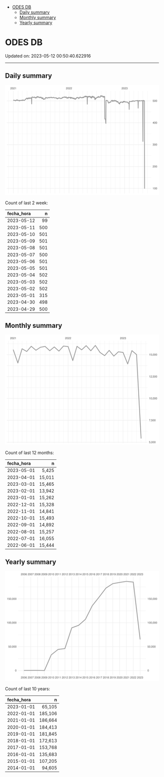 
  - [ODES DB](#odes-db)
      - [Daily summary](#daily-summary)
      - [Monthly summary](#monthly-summary)
      - [Yearly summary](#yearly-summary)

# ODES DB

Updated on: 2023-05-12 00:50:40.622916

-----

## Daily summary

![](figures/unnamed-chunk-2-1.svg)<!-- -->

Count of last 2 week:

| fecha\_hora |   n |
| :---------- | --: |
| 2023-05-12  |  99 |
| 2023-05-11  | 500 |
| 2023-05-10  | 501 |
| 2023-05-09  | 501 |
| 2023-05-08  | 501 |
| 2023-05-07  | 500 |
| 2023-05-06  | 501 |
| 2023-05-05  | 501 |
| 2023-05-04  | 502 |
| 2023-05-03  | 502 |
| 2023-05-02  | 502 |
| 2023-05-01  | 315 |
| 2023-04-30  | 498 |
| 2023-04-29  | 500 |

## Monthly summary

![](figures/unnamed-chunk-4-1.svg)<!-- -->

Count of last 12 months:

| fecha\_hora |      n |
| :---------- | -----: |
| 2023-05-01  |  5,425 |
| 2023-04-01  | 15,011 |
| 2023-03-01  | 15,465 |
| 2023-02-01  | 13,942 |
| 2023-01-01  | 15,262 |
| 2022-12-01  | 15,328 |
| 2022-11-01  | 14,841 |
| 2022-10-01  | 15,493 |
| 2022-09-01  | 14,892 |
| 2022-08-01  | 15,257 |
| 2022-07-01  | 16,055 |
| 2022-06-01  | 15,444 |

## Yearly summary

![](figures/unnamed-chunk-6-1.svg)<!-- -->

Count of last 10 years:

| fecha\_hora |       n |
| :---------- | ------: |
| 2023-01-01  |  65,105 |
| 2022-01-01  | 185,106 |
| 2021-01-01  | 186,664 |
| 2020-01-01  | 184,413 |
| 2019-01-01  | 181,845 |
| 2018-01-01  | 172,613 |
| 2017-01-01  | 153,768 |
| 2016-01-01  | 135,683 |
| 2015-01-01  | 107,205 |
| 2014-01-01  |  94,605 |
